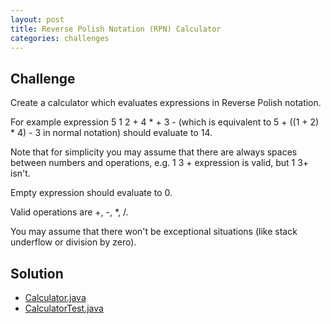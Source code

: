```yaml
---
layout: post
title: Reverse Polish Notation (RPN) Calculator
categories: challenges
---
```


## Challenge

Create a calculator which evaluates expressions in Reverse Polish notation.

For example expression 5 1 2 + 4 * + 3 - (which is equivalent to 5 + ((1 + 2) * 4) - 3 in normal notation) should evaluate to 14.

Note that for simplicity you may assume that there are always spaces between numbers and operations, e.g. 1 3 + expression is valid, but 1 3+ isn't.

Empty expression should evaluate to 0.

Valid operations are +, -, *, /.

You may assume that there won't be exceptional situations (like stack underflow or division by zero).

## Solution

* [Calculator.java](https://github.com/amaljoyc/ajc-matrix/blob/master/src/main/java/amaljoyc/matrix/calculator/Calculator.java)
* [CalculatorTest.java](https://github.com/amaljoyc/ajc-matrix/blob/master/src/test/java/amaljoyc/matrix/calculator/CalculatorTest.java)
